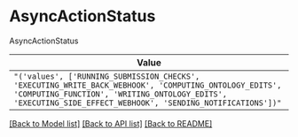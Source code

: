 # AsyncActionStatus

AsyncActionStatus

| **Value** |
| --------- |
| `"('values', ['RUNNING_SUBMISSION_CHECKS', 'EXECUTING_WRITE_BACK_WEBHOOK', 'COMPUTING_ONTOLOGY_EDITS', 'COMPUTING_FUNCTION', 'WRITING_ONTOLOGY_EDITS', 'EXECUTING_SIDE_EFFECT_WEBHOOK', 'SENDING_NOTIFICATIONS'])"` |


[[Back to Model list]](../../../README.md#models-v1-link) [[Back to API list]](../../../README.md#documentation-for-api-endpoints) [[Back to README]](../../../README.md)

